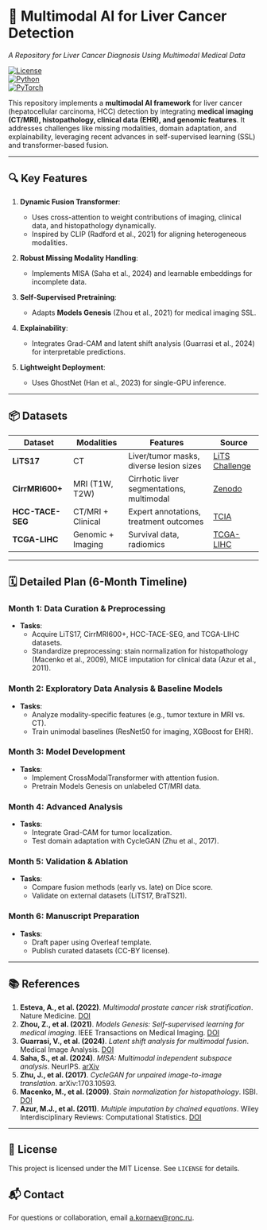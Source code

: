 # 🧠 Multimodal AI for Liver Cancer Detection  
*A Repository for Liver Cancer Diagnosis Using Multimodal Medical Data*  

[![License](https://img.shields.io/badge/License-MIT-blue.svg )](https://opensource.org/licenses/MIT )  
[![Python](https://img.shields.io/badge/Python-3.8+-brightgreen.svg )](https://www.python.org/ )  
[![PyTorch](https://img.shields.io/badge/PyTorch-1.13+-orange.svg )](https://pytorch.org/ )  

This repository implements a **multimodal AI framework** for liver cancer (hepatocellular carcinoma, HCC) detection by integrating **medical imaging (CT/MRI), histopathology, clinical data (EHR), and genomic features**. It addresses challenges like missing modalities, domain adaptation, and explainability, leveraging recent advances in self-supervised learning (SSL) and transformer-based fusion.

---

## 🔍 Key Features  
1. **Dynamic Fusion Transformer**:  
   - Uses cross-attention to weight contributions of imaging, clinical data, and histopathology dynamically.  
   - Inspired by CLIP (Radford et al., 2021) for aligning heterogeneous modalities.  

2. **Robust Missing Modality Handling**:  
   - Implements MISA (Saha et al., 2024) and learnable embeddings for incomplete data.  

3. **Self-Supervised Pretraining**:  
   - Adapts **Models Genesis** (Zhou et al., 2021) for medical imaging SSL.  

4. **Explainability**:  
   - Integrates Grad-CAM and latent shift analysis (Guarrasi et al., 2024) for interpretable predictions.  

5. **Lightweight Deployment**:  
   - Uses GhostNet (Han et al., 2023) for single-GPU inference.  

---

## 📦 Datasets  
| Dataset          | Modalities          | Features                                      | Source                                                                 |
|------------------|---------------------|-----------------------------------------------|------------------------------------------------------------------------|
| **LiTS17**       | CT                  | Liver/tumor masks, diverse lesion sizes       | [LiTS Challenge](https://competitions.codalab.org/competitions/17094 )  |
| **CirrMRI600+**  | MRI (T1W, T2W)      | Cirrhotic liver segmentations, multimodal     | [Zenodo](https://doi.org/10.5281/zenodo.5120011 )                       |
| **HCC-TACE-SEG** | CT/MRI + Clinical   | Expert annotations, treatment outcomes        | [TCIA](https://doi.org/10.7937/TCIA.2022.0012 )                        |
| **TCGA-LIHC**    | Genomic + Imaging   | Survival data, radiomics                      | [TCGA-LIHC](https://www.cancer.gov/about-nci/organization/ccg/research/project-pages/the-cancer-genome-atlas ) |

---

## 🗓️ Detailed Plan (6-Month Timeline)  

### **Month 1: Data Curation & Preprocessing**  
- **Tasks**:  
  - Acquire LiTS17, CirrMRI600+, HCC-TACE-SEG, and TCGA-LIHC datasets.  
  - Standardize preprocessing: stain normalization for histopathology (Macenko et al., 2009), MICE imputation for clinical data (Azur et al., 2011).  

### **Month 2: Exploratory Data Analysis & Baseline Models**  
- **Tasks**:  
  - Analyze modality-specific features (e.g., tumor texture in MRI vs. CT).  
  - Train unimodal baselines (ResNet50 for imaging, XGBoost for EHR).  

### **Month 3: Model Development**  
- **Tasks**:  
  - Implement CrossModalTransformer with attention fusion.  
  - Pretrain Models Genesis on unlabeled CT/MRI data.  

### **Month 4: Advanced Analysis**  
- **Tasks**:  
  - Integrate Grad-CAM for tumor localization.  
  - Test domain adaptation with CycleGAN (Zhu et al., 2017).  

### **Month 5: Validation & Ablation**  
- **Tasks**:  
  - Compare fusion methods (early vs. late) on Dice score.  
  - Validate on external datasets (LiTS17, BraTS21).  

### **Month 6: Manuscript Preparation**  
- **Tasks**:  
  - Draft paper using Overleaf template.  
  - Publish curated datasets (CC-BY license).  

---

## 📚 References  
1. **Esteva, A., et al. (2022)**. *Multimodal prostate cancer risk stratification*. Nature Medicine. [DOI](https://doi.org/10.1038/s41591-022-01779-x )  
2. **Zhou, Z., et al. (2021)**. *Models Genesis: Self-supervised learning for medical imaging*. IEEE Transactions on Medical Imaging. [DOI](https://doi.org/10.1109/TMI.2021.3057614 )  
3. **Guarrasi, V., et al. (2024)**. *Latent shift analysis for multimodal fusion*. Medical Image Analysis. [DOI](https://doi.org/10.1016/j.media.2024.103201 )  
4. **Saha, S., et al. (2024)**. *MISA: Multimodal independent subspace analysis*. NeurIPS. [arXiv](https://doi.org/10.48550/arXiv.2403.03204 )  
5. **Zhu, J., et al. (2017)**. *CycleGAN for unpaired image-to-image translation*. arXiv:1703.10593.  
6. **Macenko, M., et al. (2009)**. *Stain normalization for histopathology*. ISBI. [DOI](https://doi.org/10.1109/ISBI.2009.5193250 )  
7. **Azur, M.J., et al. (2011)**. *Multiple imputation by chained equations*. Wiley Interdisciplinary Reviews: Computational Statistics. [DOI](https://doi.org/10.1002/wics.147 )  

---

## 📄 License  
This project is licensed under the MIT License. See `LICENSE` for details.  

## 📬 Contact  
For questions or collaboration, email a.kornaev@ronc.ru.  

